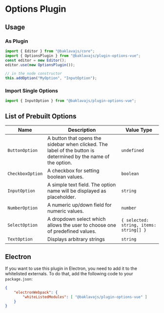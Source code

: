 # Options Plugin

## Usage

### As Plugin
```js
import { Editor } from "@baklavajs/core";
import { OptionsPlugin } from "@baklavajs/plugin-options-vue";
const editor = new Editor();
editor.use(new OptionsPlugin());

// in the node constructor
this.addOption("MyOption", "InputOption");
```

### Import Single Options
```js
import { InputOption } from "@baklavajs/plugin-options-vue";
```

## List of Prebuilt Options
| Name | Description | Value Type |
| --- | --- | --- |
| `ButtonOption` | A button that opens the sidebar when clicked. The label of the button is determined by the name of the option. | `undefined` |
| `CheckboxOption` | A checkbox for setting boolean values. | `boolean` |
| `InputOption` | A simple text field. The option name will be displayed as placeholder. | `string` |
| `NumberOption` | A numeric up/down field for numeric values. | `number` |
| `SelectOption` | A dropdown select which allows the user to choose one of predefined values. | `{ selected: string, items: string[] }` |
| `TextOption` | Displays arbitrary strings | `string` |

## Electron
If you want to use this plugin in Electron, you need to add it to the whitelisted externals.
To do that, add the following code to your `package.json`:
```json
{
    "electronWebpack": {
        "whiteListedModules": [ "@baklavajs/plugin-options-vue" ]
    }
}
```